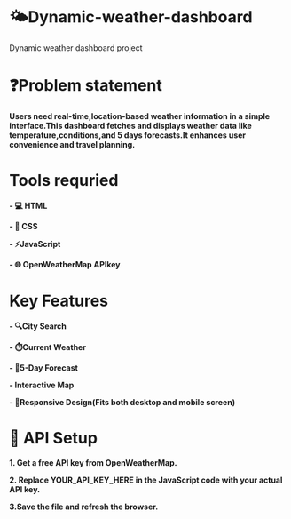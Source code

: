 # 🌤️Dynamic-weather-dashboard
Dynamic weather dashboard project
# ❓Problem statement
**Users need real-time,location-based weather information in a simple interface.This dashboard fetches and displays weather data like temperature,conditions,and 5 days forecasts.It enhances user convenience and travel planning.**
#  Tools requried
  **- 💻 HTML**
  
  **- 🎨 CSS**
  
  **- ⚡JavaScript**
  
  **- 🌐 OpenWeatherMap APIkey**
  # Key Features
   **- 🔍City Search**
    
   **- ⏱️Current Weather**

   **- 📅5-Day Forecast**

   **- Interactive Map**

   **- 📱Responsive Design(Fits both desktop and mobile screen)**
   # 🔧 API Setup
   **1. Get a free API key from OpenWeatherMap.**
   
   **2. Replace YOUR_API_KEY_HERE in the JavaScript code with your actual API key.**
   
   **3.Save the file and refresh the browser.**
